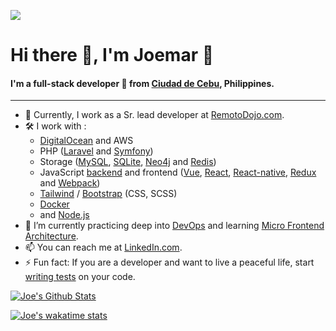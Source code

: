 [![](https://komarev.com/ghpvc/?username=joemar-tagpuno&color=green)](https://github.com/antonkomarev/github-profile-views-counter)

# Hi there 👋, I'm Joemar :bow:

#### I'm a full-stack developer 👻 from [Ciudad de Cebu](https://en.wikipedia.org/wiki/Cebu_City), Philippines.

---

- 👔  Currently, I work as a Sr. lead developer at [RemotoDojo.com](https://remotodojo.com/).
- 🛠️  I work with :
  -  [DigitalOcean](https://m.do.co/c/96903a5f6fc4) and AWS
  -  PHP ([Laravel](https://laravel.com/) and [Symfony](https://symfony.com/))
  -  Storage ([MySQL](https://mariadb.org/), [SQLite](https://sqlite.org/index.html), [Neo4j](https://neo4j.com/) and [Redis](https://redis.io/))
  -  JavaScript [backend](https://developer.mozilla.org/en-US/docs/Learn/Server-side/First_steps/Web_frameworks#express_node.jsjavascript) and frontend ([Vue](https://vuejs.org/), [React](https://reactjs.org/), [React-native](https://reactnative.dev/), [Redux](https://redux.js.org/) and [Webpack](https://webpack.js.org/))
  -  [Tailwind](https://tailwindcss.com/) / [Bootstrap](https://getbootstrap.com/) (CSS, SCSS)
  -  [Docker](https://www.docker.com/) 
  -  and [Node.js](https://nodejs.org/)
- 🌱 I’m currently practicing deep into [DevOps](https://en.wikipedia.org/wiki/DevOps) and learning [Micro Frontend Architecture](https://micro-frontends.org/).
- 📫  You can reach me at [LinkedIn.com](https://www.linkedin.com/in/joemar-tagpuno-2431889b).
- ⚡ Fun fact: If you are a developer and want to live a peaceful life, start [writing tests](https://docs.python-guide.org/writing/tests/) on your code.

[![Joe's Github Stats](https://github-readme-stats.vercel.app/api?username=joemar-tagpuno&count_private=true&show_icons=true&include_all_commits=true&show_owner=true&icon_color=fc880c&bg_color=23211f&text_color=ffbb7c&title_color=fc880c&custom_title=Joe%27s%20Github%20Stats)](https://github.com/anuraghazra/github-readme-stats)

[![Joe's wakatime stats](https://github-readme-stats.vercel.app/api/wakatime?username=joetagpuno&layout=compact&show_icons=true&bg_color=23211f&text_color=ffbb7c&title_color=fc880c&custom_title=Joe%27s%20Wakatime%20Week%20Stats)](https://github.com/anuraghazra/github-readme-stats)

<!--
**joemar-tagpuno/joemar-tagpuno** is a ✨ _special_ ✨ repository because its `README.md` (this file) appears on your GitHub profile.

Here are some ideas to get you started:

- 🔭 I’m currently working on ...
- 🌱 I’m currently learning ...
- 👯 I’m looking to collaborate on ...
- 🤔 I’m looking for help with ...
- 💬 Ask me about ...
- 📫 How to reach me: ...
- 😄 Pronouns: ...
- ⚡ Fun fact: ...
-->
